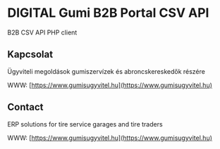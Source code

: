 # DIGITAL Gumi B2B Portal CSV API
B2B CSV API PHP client

<!-- CONTACT -->
## Kapcsolat

Ügyviteli megoldások gumiszervízek és abroncskereskedők részére

WWW: [https://www.gumisugyvitel.hu](https://www.gumisugyvitel.hu)

<!-- CONTACT -->
##  Contact

ERP solutions for tire service garages and tire traders

WWW: [https://www.gumisugyvitel.hu](https://www.gumisugyvitel.hu)
